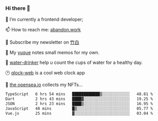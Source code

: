 ### Hi there 👋

<!--
**Alfxjx/Alfxjx** is a ✨ _special_ ✨ repository because its `README.md` (this file) appears on your GitHub profile.

Here are some ideas to get you started:

- 🔭 I’m currently working on ...
- 🌱 I’m currently learning ...
- 👯 I’m looking to collaborate on ...
- 🤔 I’m looking for help with ...
- 💬 Ask me about ...
- 📫 How to reach me: ...
- 😄 Pronouns: ...
- ⚡ Fun fact: ...
-->
🔭  I’m currently a frontend developer;

📫  How to reach me: [abandon.work](https://www.abandon.work/)

🎉  Subscribe my newsletter on [竹白](https://alfxjx.zhubai.love/)

🌱  My [yuque](https://www.yuque.com/alfxjx) notes small memos for my own.

🥤  [water-drinker](https://weldingboys.vercel.app/water) help u count the cups of water for a healthy day.

🕑  [qlock-web](https://qlock-web.vercel.app) is a cool web clock app

🌊  [the opensea.io](https://opensea.io/assets/0x495f947276749ce646f68ac8c248420045cb7b5e/29433830147332339639115006737701029562687338063458078299874716625823015632897) collects my NFTs...

<!--START_SECTION:waka-->

```txt
TypeScript   6 hrs 54 mins   ████████████▒░░░░░░░░░░░░   48.81 %
Dart         2 hrs 43 mins   ████▓░░░░░░░░░░░░░░░░░░░░   19.25 %
JSON         2 hrs 23 mins   ████▒░░░░░░░░░░░░░░░░░░░░   16.95 %
JavaScript   48 mins         █▒░░░░░░░░░░░░░░░░░░░░░░░   05.77 %
Vue.js       25 mins         ▓░░░░░░░░░░░░░░░░░░░░░░░░   03.04 %
```

<!--END_SECTION:waka-->

